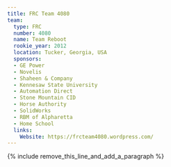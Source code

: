 ```yaml
---
title: FRC Team 4080
team:
  type: FRC
  number: 4080
  name: Team Reboot
  rookie_year: 2012
  location: Tucker, Georgia, USA
  sponsors:
  - GE Power
  - Novelis
  - Shaheen & Company
  - Kennesaw State University
  - Automation Direct
  - Stone Mountain CID
  - Horse Authority
  - SolidWorks
  - RBM of Alpharetta
  - Home School
  links:
    Website: https://frcteam4080.wordpress.com/
---
```


{% include remove_this_line_and_add_a_paragraph %}